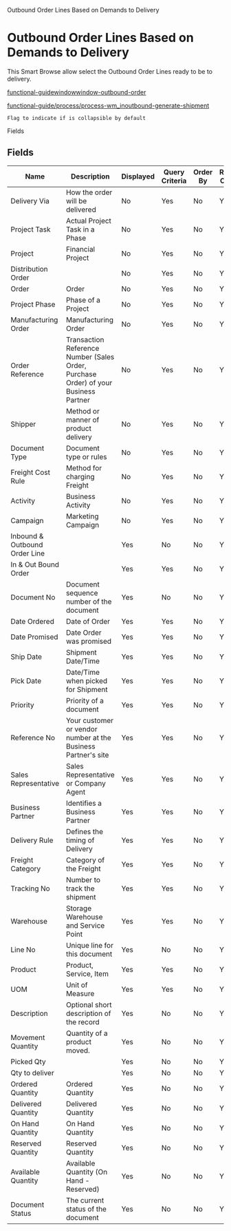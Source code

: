 
Outbound Order Lines Based on Demands to Delivery
# Outbound Order Lines Based on Demands to Delivery


This Smart Browse allow select the Outbound Order Lines ready to be to delivery.

[functional-guidewindowwindow-outbound-order](functional-guidewindowwindow-outbound-order.md)

[functional-guide/process/process-wm_inoutbound-generate-shipment](functional-guide/process/process-wm_inoutbound-generate-shipment.md)

```
Flag to indicate if is collapsible by default
```
Fields
## Fields




Name                          | Description                                                                         | Displayed | Query Criteria | Order By | Read Only | Mandatory
----------------------------- | ----------------------------------------------------------------------------------- | --------- | -------------- | -------- | --------- | ---------
Delivery Via                  | How the order will be delivered                                                     | No        | Yes            | No       | Yes       | No       
Project Task                  | Actual Project Task in a Phase                                                      | No        | Yes            | No       | Yes       | No       
Project                       | Financial Project                                                                   | No        | Yes            | No       | Yes       | No       
Distribution Order            |                                                                                     | No        | Yes            | No       | Yes       | No       
Order                         | Order                                                                               | No        | Yes            | No       | Yes       | No       
Project Phase                 | Phase of a Project                                                                  | No        | Yes            | No       | Yes       | No       
Manufacturing Order           | Manufacturing Order                                                                 | No        | Yes            | No       | Yes       | No       
Order Reference               | Transaction Reference Number (Sales Order, Purchase Order) of your Business Partner | No        | Yes            | No       | Yes       | No       
Shipper                       | Method or manner of product delivery                                                | No        | Yes            | No       | Yes       | No       
Document Type                 | Document type or rules                                                              | No        | Yes            | No       | Yes       | No       
Freight Cost Rule             | Method for charging Freight                                                         | No        | Yes            | No       | Yes       | No       
Activity                      | Business Activity                                                                   | No        | Yes            | No       | Yes       | No       
Campaign                      | Marketing Campaign                                                                  | No        | Yes            | No       | Yes       | No       
Inbound & Outbound Order Line |                                                                                     | Yes       | No             | No       | Yes       | Yes      
In & Out Bound Order          |                                                                                     | Yes       | Yes            | No       | Yes       | No       
Document No                   | Document sequence number of the document                                            | Yes       | No             | No       | Yes       | No       
Date Ordered                  | Date of Order                                                                       | Yes       | Yes            | No       | Yes       | No       
Date Promised                 | Date Order was promised                                                             | Yes       | Yes            | No       | Yes       | No       
Ship Date                     | Shipment Date/Time                                                                  | Yes       | Yes            | No       | Yes       | No       
Pick Date                     | Date/Time when picked for Shipment                                                  | Yes       | Yes            | No       | Yes       | No       
Priority                      | Priority of a document                                                              | Yes       | Yes            | No       | Yes       | No       
Reference No                  | Your customer or vendor number at the Business Partner's site                       | Yes       | Yes            | No       | Yes       | No       
Sales Representative          | Sales Representative or Company Agent                                               | Yes       | Yes            | No       | Yes       | No       
Business Partner              | Identifies a Business Partner                                                       | Yes       | Yes            | No       | Yes       | No       
Delivery Rule                 | Defines the timing of Delivery                                                      | Yes       | Yes            | No       | Yes       | No       
Freight Category              | Category of the Freight                                                             | Yes       | Yes            | No       | Yes       | No       
Tracking No                   | Number to track the shipment                                                        | Yes       | Yes            | No       | Yes       | No       
Warehouse                     | Storage Warehouse and Service Point                                                 | Yes       | Yes            | No       | Yes       | No       
Line No                       | Unique line for this document                                                       | Yes       | No             | No       | Yes       | No       
Product                       | Product, Service, Item                                                              | Yes       | Yes            | No       | Yes       | No       
UOM                           | Unit of Measure                                                                     | Yes       | Yes            | No       | Yes       | No       
Description                   | Optional short description of the record                                            | Yes       | No             | No       | Yes       | No       
Movement Quantity             | Quantity of a product moved.                                                        | Yes       | No             | No       | Yes       | No       
Picked Qty                    |                                                                                     | Yes       | No             | No       | Yes       | No       
Qty to deliver                |                                                                                     | Yes       | No             | No       | Yes       | No       
Ordered Quantity              | Ordered Quantity                                                                    | Yes       | No             | No       | Yes       | No       
Delivered Quantity            | Delivered Quantity                                                                  | Yes       | No             | No       | Yes       | No       
On Hand Quantity              | On Hand Quantity                                                                    | Yes       | No             | No       | Yes       | No       
Reserved Quantity             | Reserved Quantity                                                                   | Yes       | No             | No       | Yes       | No       
Available Quantity            | Available Quantity (On Hand - Reserved)                                             | Yes       | No             | No       | Yes       | No       
Document Status               | The current status of the document                                                  | Yes       | No             | No       | Yes       | No       
